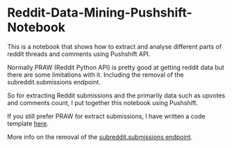# Reddit-Data-Mining-Pushshift-Notebook

This is a notebook that shows how to extract and analyse different parts of reddit threads and comments using Pushshift API.

Normally PRAW (Reddit Python API) is pretty good at getting reddit data but there are some limitations with it. Including the removal of the subreddit.submissions endpoint.

So for extracting Reddit submissions and the primarily data such as upvotes and comments count, I put together this notebook using Pushshift.

If you still prefer PRAW for extract submissions, I have written a code template [here](https://github.com/SeyiAgboola/Seyi_Projects/blob/master/submission_list.py).

More info on the removal of the [subreddit.submissions endpoint](https://www.reddit.com/r/redditdev/comments/8bia9n/praw_psa_the_subredditsubmissions_method_no/).
